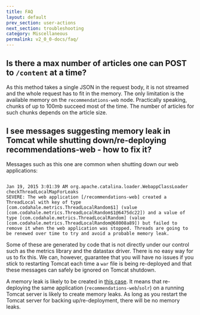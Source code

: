 ```yaml
---
title: FAQ
layout: default
prev_section: user-actions
next_section: troubleshooting
category: Miscellaneous
permalink: v2_0_0-docs/faq/
---
```


## Is there a max number of articles one can POST to `/content` at a time?

As this method takes a single JSON in the request body, it is not streamed and the whole request has to fit in the memory. The only limitation is the available memory on the `recommendations-web` node. Practically speaking, chunks of up to 100mb succeed most of the time. The number of articles for such chunks depends on the article size.

## I see messages suggesting memory leak in Tomcat while shutting down/re-deploying recommendations-web - how to fix it?

Messages such as this one are common when shutting down our web applications:
<pre><code>
Jan 19, 2015 3:01:39 AM org.apache.catalina.loader.WebappClassLoader checkThreadLocalMapForLeaks
SEVERE: The web application [/recommendations-web] created a ThreadLocal with key of type [com.codahale.metrics.ThreadLocalRandom$1] (value [com.codahale.metrics.ThreadLocalRandom$1@6475dc22]) and a value of type [com.codahale.metrics.ThreadLocalRandom] (value [com.codahale.metrics.ThreadLocalRandom@68008a89]) but failed to remove it when the web application was stopped. Threads are going to be renewed over time to try and avoid a probable memory leak.
</code></pre>

Some of these are generated by code that is not directly under our control such as the metrics library and the datastax driver. There is no easy way for us to fix this. We can, however, guarantee that you will have no issues if you stick to restarting Tomcat each time a `war` file is being re-deployed and that these messages can safely be ignored on Tomcat shutdown.

A memory leak is likely to be created in [this case](http://tomcat.apache.org/tomcat-7.0-doc/deployer-howto.html#Deploying_on_a_running_Tomcat_server).
It means that re-deploying the same application (`recommendations-web`/`solr`) on a running Tomcat server is likely to create memory leaks. As long as you restart the Tomcat server for backing up/re-deployment, there will be no memory leaks.
